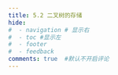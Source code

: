 ```yaml
---
title: 5.2 二叉树的存储
hide:
#  - navigation # 显示右
#  - toc #显示左
#  - footer
#  - feedback
comments: true  #默认不开启评论
---
```

